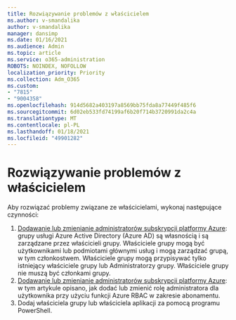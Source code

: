 ```yaml
---
title: Rozwiązywanie problemów z właścicielem
ms.author: v-smandalika
author: v-smandalika
manager: dansimp
ms.date: 01/16/2021
ms.audience: Admin
ms.topic: article
ms.service: o365-administration
ROBOTS: NOINDEX, NOFOLLOW
localization_priority: Priority
ms.collection: Adm_O365
ms.custom:
- "7815"
- "9004358"
ms.openlocfilehash: 914d5682a403197a8569bb75fda8a77449f485f6
ms.sourcegitcommit: 6d02eb533fd74199af6b20f714b3720991da2c4a
ms.translationtype: MT
ms.contentlocale: pl-PL
ms.lasthandoff: 01/18/2021
ms.locfileid: "49901282"
---
```

# <a name="troubleshoot-owner-issues"></a>Rozwiązywanie problemów z właścicielem

Aby rozwiązać problemy związane ze właścicielami, wykonaj następujące czynności:

1. [Dodawanie lub zmienianie administratorów subskrypcji platformy Azure](https://docs.microsoft.com/azure/active-directory/fundamentals/active-directory-accessmanagement-managing-group-owners): grupy usługi Azure Active Directory (Azure AD) są własnością i są zarządzane przez właścicieli grupy. Właściciele grupy mogą być użytkownikami lub podmiotami głównymi usług i mogą zarządzać grupą, w tym członkostwem. Właściciele grupy mogą przypisywać tylko istniejący właściciele grupy lub Administratorzy grupy. Właściciele grupy nie muszą być członkami grupy.
2. [Dodawanie lub zmienianie administratorów subskrypcji platformy Azure](https://docs.microsoft.com/azure/cost-management-billing/manage/add-change-subscription-administrator): w tym artykule opisano, jak dodać lub zmienić rolę administratora dla użytkownika przy użyciu funkcji Azure RBAC w zakresie abonamentu.
3. Dodaj właściciela grupy lub właściciela aplikacji za pomocą programu PowerShell.
